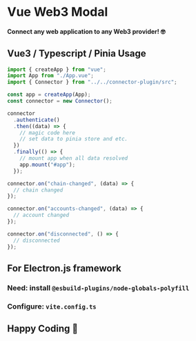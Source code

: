# Vue Web3 Modal
#### Connect any web application to any Web3 provider! 🤓

## Vue3 / Typescript / Pinia Usage
```typescript
import { createApp } from "vue";
import App from "./App.vue";
import { Connector } from "../../connector-plugin/src";

const app = createApp(App);
const connector = new Connector();

connector
  .authenticate()
  .then((data) => {
    // magic code here
    // set data to pinia store and etc.
  })
  .finally(() => {
    // mount app when all data resolved
    app.mount("#app");
  });

connector.on("chain-changed", (data) => {
  // chain changed
});

connector.on("accounts-changed", (data) => {
  // account changed
});

connector.on("disconnected", () => {
  // disconnected
});
```

## For Electron.js framework
### Need: install `@esbuild-plugins/node-globals-polyfill`
### Configure: `vite.config.ts`

## Happy Coding 🙌